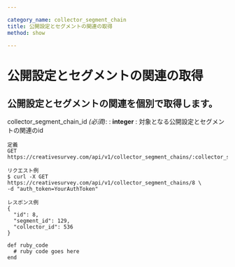 ```yaml
---

category_name: collector_segment_chain
title: 公開設定とセグメントの関連の取得
method: show

---
```


# 公開設定とセグメントの関連の取得

## 公開設定とセグメントの関連を個別で取得します。

collector_segment_chain_id _(必須)_:
: __integer__
: 対象となる公開設定とセグメントの関連のid

~~~
定義
GET https://creativesurvey.com/api/v1/collector_segment_chains/:collector_segment_chain_id

リクエスト例
$ curl -X GET https://creativesurvey.com/api/v1/collector_segment_chains/8 \
-d "auth_token=YourAuthToken"

レスポンス例
{
  "id": 8,
  "segment_id": 129,
  "collector_id": 536
}

~~~

 
~~~
def ruby_code
  # ruby code goes here
end
~~~

　
　
